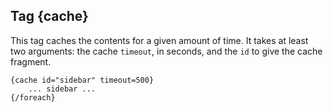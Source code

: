 ## Tag {cache}

This tag caches the contents for a given amount of time. It takes at least two arguments: the cache `timeout`, in seconds, and the `id` to give the cache fragment.

```smarty
{cache id="sidebar" timeout=500}
    ... sidebar ...
{/foreach}
```